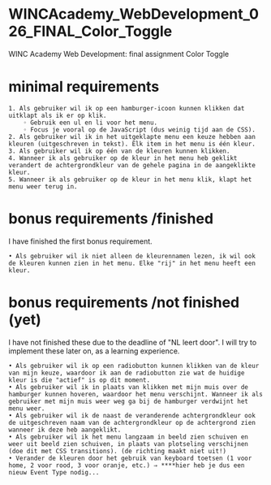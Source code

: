 # WINCAcademy_WebDevelopment_026_FINAL_Color_Toggle
WINC Academy Web Development: final assignment Color Toggle


# minimal requirements

    1. Als gebruiker wil ik op een hamburger-icoon kunnen klikken dat uitklapt als ik er op klik.
        ◦ Gebruik een ul en li voor het menu.
        ◦ Focus je vooral op de JavaScript (dus weinig tijd aan de CSS).
    2. Als gebruiker wil ik in het uitgeklapte menu een keuze hebben aan kleuren (uitgeschreven in tekst). Elk item in het menu is één kleur.
    3. Als gebruiker wil ik op één van de kleuren kunnen klikken.
    4. Wanneer ik als gebruiker op de kleur in het menu heb geklikt verandert de achtergrondkleur van de gehele pagina in de aangeklikte kleur.
    5. Wanneer ik als gebruiker op de kleur in het menu klik, klapt het menu weer terug in.


# bonus requirements /finished
I have finished the first bonus requirement.

    • Als gebruiker wil ik niet alleen de kleurennamen lezen, ik wil ook de kleuren kunnen zien in het menu. Elke "rij" in het menu heeft een kleur.


# bonus requirements /not finished (yet) 
I have not finished these due to the deadline of "NL leert door".
I will try to implement these later on, as a learning experience.

    • Als gebruiker wil ik op een radiobutton kunnen klikken van de kleur van mijn keuze, waardoor ik aan de radiobutton zie wat de huidige kleur is die "actief" is op dit moment.
    • Als gebruiker wil ik in plaats van klikken met mijn muis over de hamburger kunnen hoveren, waardoor het menu verschijnt. Wanneer ik als gebruiker met mijn muis weer weg ga bij de hamburger verdwijnt het menu weer.
    • Als gebruiker wil ik de naast de veranderende achtergrondkleur ook de uitgeschreven naam van de achtergrondkleur op de achtergrond zien wanneer ik deze heb aangeklikt.
    • Als gebruiker wil ik het menu langzaam in beeld zien schuiven en weer uit beeld zien schuiven, in plaats van plotseling verschijnen (doe dit met CSS transitions). (de richting maakt niet uit!)
    • Verander de kleuren door het gebruik van keyboard toetsen (1 voor home, 2 voor rood, 3 voor oranje, etc.) ⇒ ****hier heb je dus een nieuw Event Type nodig...
